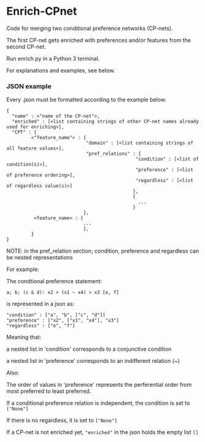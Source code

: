 # Enrich-CPnet

Code for merging two conditional preference networks (CP-nets).

The first CP-net gets enriched with preferences and/or features from the second CP-net.


Run enrich.py in a Python 3 terminal.

For explanations and examples, see below.


### JSON example


Every .json must be formatted according to the example below.


```
{ 
  "name" : <"name of the CP-net">,  
  "enriched" : [<list containing strings of other CP-net names already used for enriching>],
  "CPT" : {     
         <"feature_name"> : {         
                             "domain" : [<list containing strings of all feature values>],                            
                             "pref_relations" : {                           
                                               "condition" : [<list of condition(s)>],                                            
                                               "preference" : [<list of preference ordering>],                                             
                                               "regardless" : [<list of regardless value(s)>]                                          
                                              },                                          
                                              {                                              
                                                ...                                               
                                              }                                              
                            },                            
          <feature_name> : {          
                            ...                           
                            },                           
         }     
}
```


NOTE: in the pref_relation section; condition, preference and regardless can be nested representations

For example:

The condtional preference statement:   
```
a; b; (c & d): x2 > (x1 ~ x4) > x3 [e, f]
```

is represented in a json as:           
```
"condition" : ["a", "b", ["c", "d"]]
"preference" : ["x2", ["x1", "x4"], "x3"]                  
"regardless" : ["e", "f"]
```
                                       
Meaning that: 

a nested list in 'condition' corresponds to a conjunctive condition

a nested list in 'preference' corresponds to an indifferent relation (~)

Also:

The order of values in 'preference' represents the perferential order from most preferred to least preferred.

If a conditional preference relation is independent, the condition is set to ```["None"]```

If there is no regardless, it is set to ```["None"]```

If a CP-net is not enriched yet, ```"enriched"``` in the json holds the empty list ```[]```
